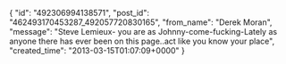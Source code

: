  {
   "id": "492306994138571",
   "post_id": "462493170453287_492057720830165",
   "from_name": "Derek Moran",
   "message": "Steve Lemieux- you are as Johnny-come-fucking-Lately as anyone there has ever been on this page..act like you know your place",
   "created_time": "2013-03-15T01:07:09+0000"
 }
